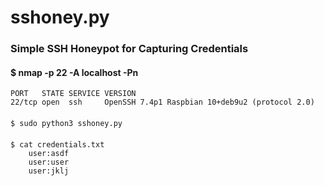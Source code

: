 # sshoney.py
### Simple SSH Honeypot for Capturing Credentials

#### $ nmap -p 22 -A localhost -Pn
    PORT   STATE SERVICE VERSION
    22/tcp open  ssh     OpenSSH 7.4p1 Raspbian 10+deb9u2 (protocol 2.0)
####
    $ sudo python3 sshoney.py
####
    $ cat credentials.txt 
        user:asdf
        user:user
        user:jklj